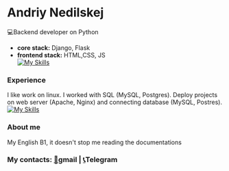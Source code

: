 # Andriy Nedilskej
:computer:Backend developer on Python
* **core  stack:** Django, Flask
* **frontend stack:** HTML,CSS, JS   
[![My Skills](https://skillicons.dev/icons?i=django,flask,js,html,css)](https://skillicons.dev)



### Experience
I like work on linux. I worked with SQL (MySQL, Postgres). Deploy projects on web server (Apache, Nginx) and connecting database (MySQL, Postres).  
[![My Skills](https://skillicons.dev/icons?i=git,docker,vim,bash,linux,mysql,nginx,postgres)](https://skillicons.dev)

### About me
My English B1, it doesn't stop me reading the documentations

### My contacts: [:newspaper:](https://andrej.nedilskej@gmail.com)gmail |  [:telephone_receiver:](https://t.me/andrew_stoic)Telegram

